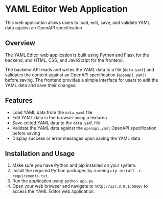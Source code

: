 # YAML Editor Web Application

This web application allows users to load, edit, save, and validate YAML data against an OpenAPI specification.

## Overview

The YAML Editor web application is built using Python and Flask for the backend, and HTML, CSS, and JavaScript for the frontend.

The backend API reads and writes the YAML data to a file (`data.yaml`) and validates the content against an OpenAPI specification (`openapi.yaml`) before saving. The frontend provides a simple interface for users to edit the YAML data and save their changes.

## Features

- Load YAML data from the `data.yaml` file
- Edit YAML data in the browser using a textarea
- Save edited YAML data to the `data.yaml` file
- Validate the YAML data against the `openapi.yaml` OpenAPI specification before saving
- Display success or error messages upon saving the YAML data

## Installation and Usage

1. Make sure you have Python and pip installed on your system.
2. Install the required Python packages by running `pip install -r requirements.txt`.
3. Run the application using `python app.py`.
4. Open your web browser and navigate to `http://127.0.0.1:5000/` to access the YAML Editor web application.
